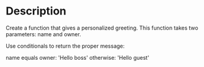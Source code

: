 # Description

Create a function that gives a personalized greeting. This function takes two parameters: name and owner.

Use conditionals to return the proper message:

name equals owner: 'Hello boss'
otherwise: 'Hello guest'

